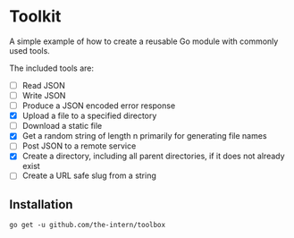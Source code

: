 # Toolkit

A simple example of how to create a reusable Go module with commonly used tools.

The included tools are:

- [ ] Read JSON
- [ ] Write JSON
- [ ] Produce a JSON encoded error response
- [x] Upload a file to a specified directory
- [ ] Download a static file
- [x] Get a random string of length n primarily for generating file names
- [ ] Post JSON to a remote service
- [x] Create a directory, including all parent directories, if it does not already exist
- [ ] Create a URL safe slug from a string

## Installation

`go get -u github.com/the-intern/toolbox`
